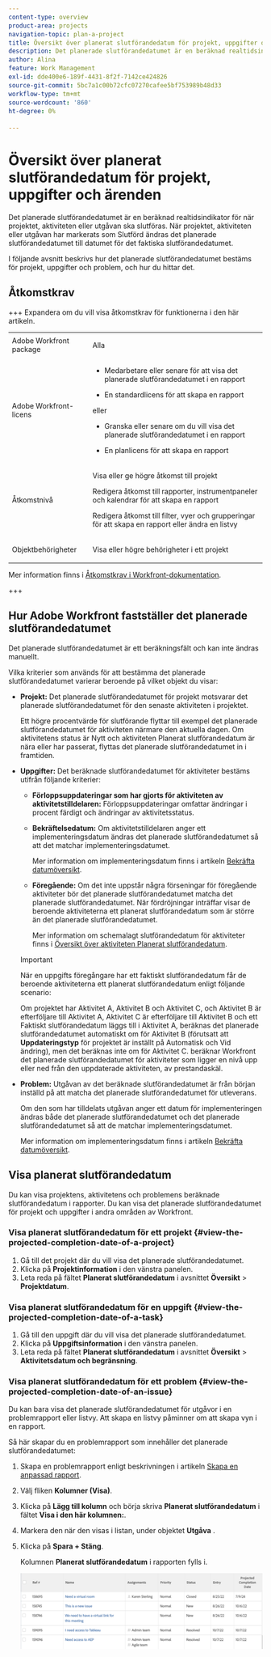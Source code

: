 ```yaml
---
content-type: overview
product-area: projects
navigation-topic: plan-a-project
title: Översikt över planerat slutförandedatum för projekt, uppgifter och ärenden
description: Det planerade slutförandedatumet är en beräknad realtidsindikator för när projektet, aktiviteten eller utgåvan ska slutföras. När projektet, aktiviteten eller utgåvan har markerats som Slutförd ändras det planerade slutförandedatumet till datumet för det faktiska slutförandedatumet.
author: Alina
feature: Work Management
exl-id: dde400e6-189f-4431-8f2f-7142ce424826
source-git-commit: 5bc7a1c00b72cfc07270cafee5bf753989b48d33
workflow-type: tm+mt
source-wordcount: '860'
ht-degree: 0%

---
```


# Översikt över planerat slutförandedatum för projekt, uppgifter och ärenden

<!-- Audited: 1/2024 -->

Det planerade slutförandedatumet är en beräknad realtidsindikator för när projektet, aktiviteten eller utgåvan ska slutföras. När projektet, aktiviteten eller utgåvan har markerats som Slutförd ändras det planerade slutförandedatumet till datumet för det faktiska slutförandedatumet.

I följande avsnitt beskrivs hur det planerade slutförandedatumet bestäms för projekt, uppgifter och problem, och hur du hittar det.

## Åtkomstkrav

+++ Expandera om du vill visa åtkomstkrav för funktionerna i den här artikeln. 


<table style="table-layout:auto"> 
 <col> 
 <col> 
 <tbody> 
  <tr> 
   <td role="rowheader">Adobe Workfront package</td> 
   <td> <p>Alla</p> </td> 
  </tr> 
  <tr> 
   <td role="rowheader">Adobe Workfront-licens</td> 
   <td> 
   <ul><li><p>Medarbetare eller senare för att visa det planerade slutförandedatumet i en rapport</p></li> <li><p>En standardlicens för att skapa en rapport</p></li> </ul>
   eller
   <ul><li><p>Granska eller senare om du vill visa det planerade slutförandedatumet i en rapport</p></li> 
   <li><p>En planlicens för att skapa en rapport</p> </li></ul>
      </td> 
  </tr> 
  <tr> 
   <td role="rowheader">Åtkomstnivå</td> 
   <td> <p>Visa eller ge högre åtkomst till projekt</p> <p>Redigera åtkomst till rapporter, instrumentpaneler och kalendrar för att skapa en rapport</p> <p>Redigera åtkomst till filter, vyer och grupperingar för att skapa en rapport eller ändra en listvy</p>  </td> 
  </tr> 
  <tr> 
   <td role="rowheader">Objektbehörigheter</td> 
   <td> <p>Visa eller högre behörigheter i ett projekt</p> </td> 
  </tr> 
 </tbody> 
</table>

Mer information finns i [Åtkomstkrav i Workfront-dokumentation](/help/quicksilver/administration-and-setup/add-users/access-levels-and-object-permissions/access-level-requirements-in-documentation.md).

+++

## Hur Adobe Workfront fastställer det planerade slutförandedatumet

Det planerade slutförandedatumet är ett beräkningsfält och kan inte ändras manuellt.

Vilka kriterier som används för att bestämma det planerade slutförandedatumet varierar beroende på vilket objekt du visar:

* **Projekt:** Det planerade slutförandedatumet för projekt motsvarar det planerade slutförandedatumet för den senaste aktiviteten i projektet.

  Ett högre procentvärde för slutförande flyttar till exempel det planerade slutförandedatumet för aktiviteten närmare den aktuella dagen. Om aktivitetens status är Nytt och aktiviteten Planerat slutförandedatum är nära eller har passerat, flyttas det planerade slutförandedatumet in i framtiden.

* **Uppgifter:** Det beräknade slutförandedatumet för aktiviteter bestäms utifrån följande kriterier:

   * **Förloppsuppdateringar som har gjorts för aktiviteten av aktivitetstilldelaren:** Förloppsuppdateringar omfattar ändringar i procent färdigt och ändringar av aktivitetsstatus.
   * **Bekräftelsedatum:** Om aktivitetstilldelaren anger ett implementeringsdatum ändras det planerade slutförandedatumet så att det matchar implementeringsdatumet.

     Mer information om implementeringsdatum finns i artikeln [Bekräfta datumöversikt](../../../manage-work/projects/updating-work-in-a-project/overview-of-commit-dates.md).

   * **Föregående:** Om det inte uppstår några förseningar för föregående aktiviteter bör det planerade slutförandedatumet matcha det planerade slutförandedatumet. När fördröjningar inträffar visar de beroende aktiviteterna ett planerat slutförandedatum som är större än det planerade slutförandedatumet.

     Mer information om schemalagt slutförandedatum för aktiviteter finns i [Översikt över aktiviteten Planerat slutförandedatum](../../../manage-work/tasks/task-information/task-planned-completion-date.md).

  >[!IMPORTANT]
  >
  >När en uppgifts föregångare har ett faktiskt slutförandedatum får de beroende aktiviteterna ett planerat slutförandedatum enligt följande scenario:
  >
  >
  >Om projektet har Aktivitet A, Aktivitet B och Aktivitet C, och Aktivitet B är efterföljare till Aktivitet A, Aktivitet C är efterföljare till Aktivitet B och ett Faktiskt slutförandedatum läggs till i Aktivitet A, beräknas det planerade slutförandedatumet automatiskt om för Aktivitet B (förutsatt att **Uppdateringstyp** för projektet är inställt på Automatisk och Vid ändring), men det beräknas inte om för Aktivitet C. beräknar Workfront det planerade slutförandedatumet för aktiviteter som ligger en nivå upp eller ned från den uppdaterade aktiviteten, av prestandaskäl.

* **Problem:** Utgåvan av det beräknade slutförandedatumet är från början inställd på att matcha det planerade slutförandedatumet för utleverans.

  Om den som har tilldelats utgåvan anger ett datum för implementeringen ändras både det planerade slutförandedatumet och det planerade slutförandedatumet så att de matchar implementeringsdatumet.

  Mer information om implementeringsdatum finns i artikeln [Bekräfta datumöversikt](../../../manage-work/projects/updating-work-in-a-project/overview-of-commit-dates.md).

## Visa planerat slutförandedatum

Du kan visa projektens, aktivitetens och problemens beräknade slutförandedatum i rapporter. Du kan visa det planerade slutförandedatumet för projekt och uppgifter i andra områden av Workfront.

### Visa planerat slutförandedatum för ett projekt {#view-the-projected-completion-date-of-a-project}

1. Gå till det projekt där du vill visa det planerade slutförandedatumet.
1. Klicka på **Projektinformation** i den vänstra panelen.
1. Leta reda på fältet **Planerat slutförandedatum** i avsnittet **Översikt** > **Projektdatum**.

### Visa planerat slutförandedatum för en uppgift {#view-the-projected-completion-date-of-a-task}

1. Gå till den uppgift där du vill visa det planerade slutförandedatumet.
1. Klicka på **Uppgiftsinformation** i den vänstra panelen.
1. Leta reda på fältet **Planerat slutförandedatum** i avsnittet **Översikt** > **Aktivitetsdatum och begränsning**.

### Visa planerat slutförandedatum för ett problem {#view-the-projected-completion-date-of-an-issue}

Du kan bara visa det planerade slutförandedatumet för utgåvor i en problemrapport eller listvy. Att skapa en listvy påminner om att skapa vyn i en rapport.

Så här skapar du en problemrapport som innehåller det planerade slutförandedatumet:

1. Skapa en problemrapport enligt beskrivningen i artikeln [Skapa en anpassad rapport](../../../reports-and-dashboards/reports/creating-and-managing-reports/create-custom-report.md).
1. Välj fliken **Kolumner (Visa)**.
1. Klicka på **Lägg till kolumn** och börja skriva **Planerat slutförandedatum** i fältet **Visa i den här kolumnen:**.

1. Markera den när den visas i listan, under objektet **Utgåva** .
1. Klicka på **Spara + Stäng**.

   Kolumnen **Planerat slutförandedatum** i rapporten fylls i.

   ![](assets/issue-projected-completion-date-in-view-nwe-350x148.png)
